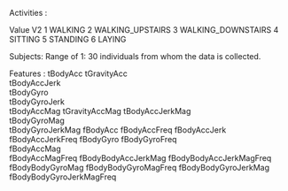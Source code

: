 Activities : 

Value               V2
  1            WALKING
  2            WALKING_UPSTAIRS
  3            WALKING_DOWNSTAIRS
  4            SITTING
  5            STANDING
  6            LAYING
  
  Subjects:
  Range of 1: 30 individuals from whom the data is collected. 
  
  Features :
  tBodyAcc
  tGravityAcc   
  tBodyAccJerk  
  tBodyGyro            
  tBodyGyroJerk   
  tBodyAccMag
  tGravityAccMag
  tBodyAccJerkMag         
  tBodyGyroMag   
  tBodyGyroJerkMag
  fBodyAcc
  fBodyAccFreq
  fBodyAccJerk    
  fBodyAccJerkFreq
  fBodyGyro 
  fBodyGyroFreq           
  fBodyAccMag   
  fBodyAccMagFreq
  fBodyBodyAccJerkMag
  fBodyBodyAccJerkMagFreq
  fBodyBodyGyroMag 
  fBodyBodyGyroMagFreq 
  fBodyBodyGyroJerkMag
  fBodyBodyGyroJerkMagFreq
> 

